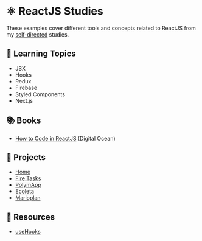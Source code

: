 # :atom_symbol: ReactJS Studies

These examples cover different tools and concepts related to ReactJS from my [self-directed](https://github.com/DanielBrito/self-learning) studies.

## 📑 Learning Topics

- JSX
- Hooks
- Redux
- Firebase
- Styled Components
- Next.js

## 📚 Books

- [How to Code in ReactJS](https://www.digitalocean.com/community/books/how-to-code-in-react-js-ebook) (Digital Ocean)

## :rocket: Projects

- [Home](https://danielbrito.github.io/home/)
- [Fire Tasks](https://github.com/DanielBrito/fire-tasks)
- [PolymApp](https://github.com/DanielBrito/polymapp)
- [Ecoleta](https://github.com/DanielBrito/ecoleta-nlw-rocketseat)
- [Marioplan](https://github.com/DanielBrito/marioplan)

## :toolbox: Resources

- [useHooks](https://github.com/uidotdev/usehooks)
